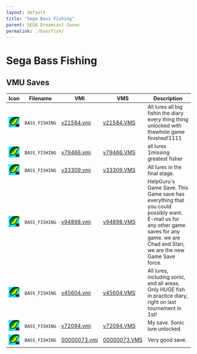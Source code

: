 ```yaml
---
layout: default
title: "Sega Bass Fishing"
parent: SEGA Dreamcast Saves
permalink: ./bassfish/
---
```

# Sega Bass Fishing

## VMU Saves

| Icon | Filename | VMI | VMS | Description |
|------|----------|-----|-----|-------------|
| ![Sega Bass Fishing](../icons/BASS_FISHING.GIF) | `BASS_FISHING` | [v21584.vmi](v21584.vmi) | [v21584.VMS](v21584.VMS) | All lures all big fishin the diary every thing thing unlocked with thewhole game finished!1111  |
| ![Sega Bass Fishing](../icons/BASS_FISHING.GIF) | `BASS_FISHING` | [v79466.vmi](v79466.vmi) | [v79466.VMS](v79466.VMS) | all lures 1missing greatest fisher  |
| ![Sega Bass Fishing](../icons/BASS_FISHING.GIF) | `BASS_FISHING` | [v33309.vmi](v33309.vmi) | [v33309.VMS](v33309.VMS) | All lures in the final stage.  |
| ![Sega Bass Fishing](../icons/BASS_FISHING.GIF) | `BASS_FISHING` | [v94898.vmi](v94898.vmi) | [v94898.VMS](v94898.VMS) | HelpGuru's Game Save. This Game save has everything that you could possibly want. E-mail us for any other game saves for any game. we are Chad and Stan, we are the new Game Save force.   |
| ![Sega Bass Fishing](../icons/BASS_FISHING.GIF) | `BASS_FISHING` | [v45604.vmi](v45604.vmi) | [v45604.VMS](v45604.VMS) | All lures, including sonic, and all areas. Only HUGE fish in practice diary, right on last tournement in 1st!  |
| ![Sega Bass Fishing](../icons/BASS_FISHING.GIF) | `BASS_FISHING` | [v72094.vmi](v72094.vmi) | [v72094.VMS](v72094.VMS) | My save. Sonic lure unlocked  |
| ![Sega Bass Fishing](../icons/BASS_FISHING.GIF) | `BASS_FISHING` | [00000073.vmi](00000073.vmi) | [00000073.VMS](00000073.VMS) | Very good save.  |
